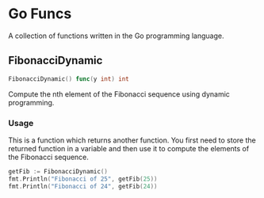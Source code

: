 # Go Funcs

A collection of functions written in the Go programming language.

## FibonacciDynamic

```go
FibonacciDynamic() func(y int) int
```

Compute the nth element of the Fibonacci sequence using dynamic programming.

### Usage

This is a function which returns another function. You first need to store the returned function in a variable and then use it to compute the elements of the Fibonacci sequence.

```go
getFib := FibonacciDynamic()
fmt.Println("Fibonacci of 25", getFib(25))
fmt.Println("Fibonacci of 24", getFib(24))
```
